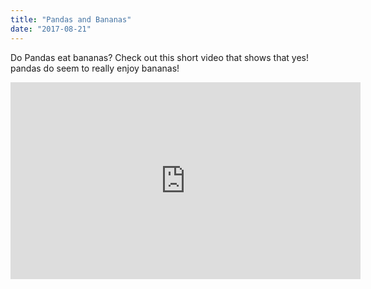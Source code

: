 ```yaml
---
title: "Pandas and Bananas"
date: "2017-08-21"
---
```


Do Pandas eat bananas? Check out this short video that shows that yes! pandas do
seem to really enjoy bananas!  

<iframe width="560" height="315" src="https://www.youtube.com/embed/4SZl1r2O_bY" frameborder="0" allowfullscreen></iframe>